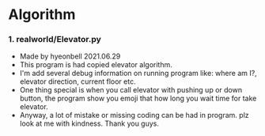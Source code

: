 # Algorithm


### 1. realworld/Elevator.py

 - Made by hyeonbell 2021.06.29
 - This program is had copied elevator algorithm.
 - I'm add several debug information on running program like: where am I?, elevator direction, current floor etc.
 - One thing special is when you call elevator with pushing up or down button, the program show you emoji that how long you wait time for take elevator.
 - Anyway, a lot of mistake or missing coding can be had in program. plz look at me with kindness. Thank you guys.
